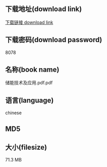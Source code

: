 ## 下载地址(download link)
[下载链接 download link](https://tutu365.netlify.app/?s=%E5%82%A8%E8%83%BD%E6%8A%80%E6%9C%AF%E5%8F%8A%E5%BA%94%E7%94%A8.pdf)

## 下载密码(download password)
8078

## 名称(book name)
储能技术及应用.pdf.pdf

## 语言(language)
chinese

## MD5


## 大小(filesize)
71.3 MB
